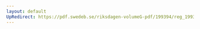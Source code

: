 ```yaml
---
layout: default
UpRedirect: https://pdf.swedeb.se/riksdagen-volumeG-pdf/199394/reg_199394/reg_199394_0073.pdf
---
```


